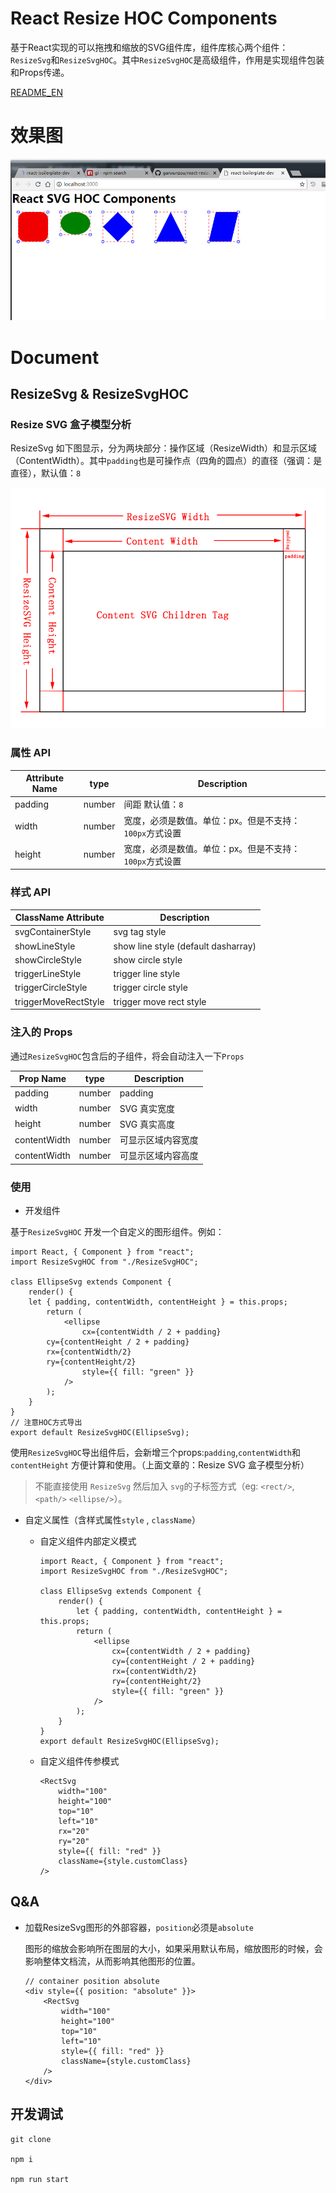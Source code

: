 # React Resize HOC Components

基于React实现的可以拖拽和缩放的SVG组件库，组件库核心两个组件：`ResizeSvg`和`ResizeSvgHOC`。其中`ResizeSvgHOC`是高级组件，作用是实现组件包装和Props传递。

[README_EN](./README_en.md)

# 效果图

![](./docs/example.jpg)


# Document

## ResizeSvg & ResizeSvgHOC

### Resize SVG 盒子模型分析

ResizeSvg 如下图显示，分为两块部分：操作区域（ResizeWidth）和显示区域（ContentWidth）。其中`padding`也是可操作点（四角的圆点）的直径（强调：是直径），默认值：`8`

![](./docs/Analysis.png)

### 属性 API
| Attribute Name | type |Description |
|--|--|--|
|padding|number| 间距 默认值：`8`|
|width|number| 宽度，必须是数值。单位：px。但是不支持：`100px`方式设置|
|height|number| 宽度，必须是数值。单位：px。但是不支持：`100px`方式设置|

### 样式 API
|ClassName Attribute|Description|
|--|--|
|svgContainerStyle|svg tag style|
|showLineStyle|show line style (default dasharray)|
|showCircleStyle|show circle style |
|triggerLineStyle|trigger line style |
|triggerCircleStyle|trigger circle style|
|triggerMoveRectStyle| trigger move rect style|

### 注入的 Props

通过`ResizeSvgHOC`包含后的子组件，将会自动注入一下`Props`

|Prop Name|type|Description|
|--|--|--|
|padding|number| padding|
|width|number| SVG 真实宽度 |
|height|number|SVG 真实高度|
|contentWidth|number| 可显示区域内容宽度|
|contentWidth|number| 可显示区域内容高度|

### 使用

- 开发组件

基于`ResizeSvgHOC` 开发一个自定义的图形组件。例如：

```JSX
import React, { Component } from "react";
import ResizeSvgHOC from "./ResizeSvgHOC";

class EllipseSvg extends Component {
	render() {
    let { padding, contentWidth, contentHeight } = this.props;
		return (
			<ellipse
				cx={contentWidth / 2 + padding}
        cy={contentHeight / 2 + padding}
        rx={contentWidth/2}
        ry={contentHeight/2}
				style={{ fill: "green" }}
			/>
		);
	}
}
// 注意HOC方式导出
export default ResizeSvgHOC(EllipseSvg);
```

使用`ResizeSvgHOC`导出组件后，会新增三个props:`padding`,`contentWidth`和`contentHeight` 方便计算和使用。（上面文章的：Resize SVG 盒子模型分析）


> 不能直接使用 `ResizeSvg` 然后加入 `svg`的子标签方式（eg: `<rect/>`, `<path/>` `<ellipse/>`）。


- 自定义属性（含样式属性`style` , `className`）

	- 自定义组件内部定义模式

		```JSX
		import React, { Component } from "react";
		import ResizeSvgHOC from "./ResizeSvgHOC";

		class EllipseSvg extends Component {
			render() {
				let { padding, contentWidth, contentHeight } = this.props;
				return (
					<ellipse
						cx={contentWidth / 2 + padding}			
						cy={contentHeight / 2 + padding}
						rx={contentWidth/2}
						ry={contentHeight/2}
						style={{ fill: "green" }}
					/>
				);
			}
		}
		export default ResizeSvgHOC(EllipseSvg);
		```

	- 自定义组件传参模式
		```
		<RectSvg
			width="100"
			height="100"
			top="10"
			left="10"
			rx="20"
			ry="20"
			style={{ fill: "red" }}
			className={style.customClass}
		/>
		```

## Q&A

- 加载ResizeSvg图形的外部容器，`position`必须是`absolute`

	图形的缩放会影响所在图层的大小，如果采用默认布局，缩放图形的时候，会影响整体文档流，从而影响其他图形的位置。

	```JSX
	// container position absolute
	<div style={{ position: "absolute" }}>
		<RectSvg
			width="100"
			height="100"
			top="10"
			left="10"
			style={{ fill: "red" }}
			className={style.customClass}
		/>
	</div>
	```


## 开发调试

```
git clone 

npm i 

npm run start
```